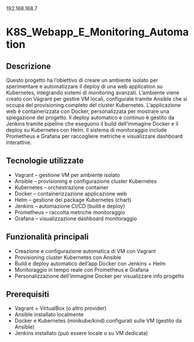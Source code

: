 
192.168.168.7

# K8S_Webapp_E_Monitoring_Automation
## Descrizione
Questo progetto ha l’obiettivo di creare un ambiente isolato per sperimentare e automatizzare il deploy di una web application su Kubernetes, integrando sistemi di monitoring avanzati.
L’ambiente viene creato con Vagrant per gestire VM locali, configurate tramite Ansible che si occupa del provisioning completo del cluster Kubernetes.
L’applicazione web è containerizzata con Docker, personalizzata per mostrare una spiegazione del progetto.
Il deploy automatico e continuo è gestito da Jenkins tramite pipeline che eseguono il build dell’immagine Docker e il deploy su Kubernetes con Helm.
Il sistema di monitoraggio include Prometheus e Grafana per raccogliere metriche e visualizzare dashboard interattive.

## Tecnologie utilizzate
- Vagrant – gestione VM per ambiente isolato
- Ansible – provisioning e configurazione cluster Kubernetes
- Kubernetes – orchestrazione container
- Docker – containerizzazione applicazione web
- Helm – gestione dei package Kubernetes (chart)
- Jenkins – automazione CI/CD (build e deploy)
- Prometheus – raccolta metriche monitoraggio
- Grafana – visualizzazione dashboard monitoraggio

## Funzionalità principali
- Creazione e configurazione automatica di VM con Vagrant
- Provisioning cluster Kubernetes con Ansible
- Build e deploy automatico dell’app Docker con Jenkins + Helm
- Monitoraggio in tempo reale con Prometheus e Grafana
- Personalizzazione dell’immagine Docker per visualizzare info progetto

## Prerequisiti
- Vagrant + VirtualBox (o altro provider)
- Ansible installato localmente
- Docker e Kubernetes (minikube/kind) configurati sulle VM (gestito da Ansible)
- Jenkins installato (può essere locale o su VM dedicata)

